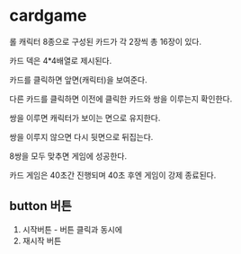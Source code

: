 # cardgame

롤 캐릭터 8종으로 구성된 카드가 각 2장씩 총 16장이 있다.

카드 덱은 4*4배열로 제시된다.

카드를 클릭하면 앞면(캐릭터)을 보여준다.

다른 카드를 클릭하면 이전에 클릭한 카드와 쌍을 이루는지 확인한다.

쌍을 이루면 캐릭터가 보이는 면으로 유지한다.

쌍을 이루지 않으면 다시 뒷면으로 뒤집는다.

8쌍을 모두 맞추면 게임에 성공한다.

카드 게임은 40초간 진행되며 40초 후엔 게임이 강제 종료된다.

## button 버튼

1. 시작버튼 - 버튼 클릭과 동시에 
2. 재시작 버튼






